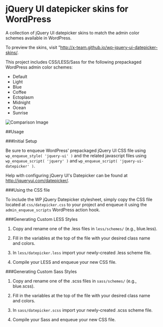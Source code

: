 jQuery UI datepicker skins for WordPress
=============================

A collection of jQuery UI datepicker skins to match the admin color schemes available in WordPress.

To preview the skins, visit ”http://x-team.github.io/wp-jquery-ui-datepicker-skins/.

This project includes CSS/LESS/Sass for the following prepackaged WordPress admin color schemes:
* Default
* Light
* Blue
* Coffee
* Ectoplasm
* Midnight
* Ocean
* Sunrise

![Comparison Image](https://raw.githubusercontent.com/x-team/wp-jquery-ui-datepicker-skins/master/assets/comparison.png)

##Usage

###Initial Setup

Be sure to enqueue WordPress' prepackaged jQuery UI CSS file using ````wp_enqueue_style( 'jquery-ui' )```` and the related javascript files using ````wp_enqueue_script( 'jquery' )```` and ````wp_enqueue_script( 'jquery-ui-datepicker' )````.

Help with configuring jQuery UI's Datepicker can be found at http://jqueryui.com/datepicker/.

###Using the CSS file

To include the WP jQuery Datepicker stylesheet, simply copy the CSS file located at ````css/datepicker.css```` to your project and enqueue it using the ````admin_enqueue_scripts```` WordPress action hook.

###Generating Custom LESS Styles

1.  Copy and rename one of the  .less files in ````less/schemes/```` (e.g., blue.less).

2.  Fill in the variables at the top of the file with your desired class name and colors.

3.  In ````less/datepicker.less```` import your newly-created .less scheme file.

4.  Compile your LESS and enqueue your new CSS file.

###Generating Custom Sass Styles

1.  Copy and rename one of the  .scss files in ````sass/schemes/```` (e.g., blue.scss).

2.  Fill in the variables at the top of the file with your desired class name and colors.

3.  In ````sass/datepicker.scss```` import your newly-created .scss scheme file.

4.  Compile your Sass and enqueue your new CSS file.





